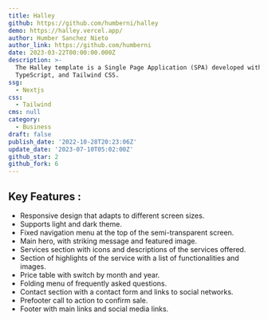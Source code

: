 ```yaml
---
title: Halley
github: https://github.com/humberni/halley
demo: https://halley.vercel.app/
author: Humber Sanchez Nieto
author_link: https://github.com/humberni
date: 2023-03-22T00:00:00.000Z
description: >-
  The Halley template is a Single Page Application (SPA) developed with Next.js,
  TypeScript, and Tailwind CSS.
ssg:
  - Nextjs
css:
  - Tailwind
cms: null
category:
  - Business
draft: false
publish_date: '2022-10-28T20:23:06Z'
update_date: '2023-07-10T05:02:00Z'
github_star: 2
github_fork: 6
---
```


## Key Features :

- Responsive design that adapts to different screen sizes.
- Supports light and dark theme.
- Fixed navigation menu at the top of the semi-transparent screen.
- Main hero, with striking message and featured image.
- Services section with icons and descriptions of the services offered.
- Section of highlights of the service with a list of functionalities and images.
- Price table with switch by month and year.
- Folding menu of frequently asked questions.
- Contact section with a contact form and links to social networks.
- Prefooter call to action to confirm sale.
- Footer with main links and social media links.
